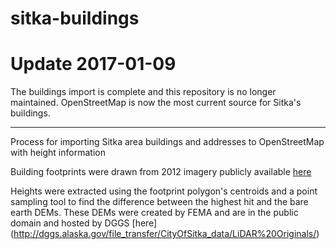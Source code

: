 # sitka-buildings

# Update 2017-01-09

The buildings import is complete and this repository is no longer maintained. OpenStreetMap is now the most current source for Sitka's buildings.

--------

Process for importing Sitka area buildings and addresses to OpenStreetMap with height information

Building footprints were drawn from 2012 imagery publicly available [here](http://dggs.alaska.gov/file_transfer/CityOfSitka_data/Imagery%20Sid/Sitka_2012.sid)

Heights were extracted using the footprint polygon's centroids and a point sampling tool to find the difference between the highest hit and the bare earth DEMs. These DEMs were created by FEMA and are in the public domain and hosted by DGGS [here] (http://dggs.alaska.gov/file_transfer/CityOfSitka_data/LiDAR%20Originals/)
